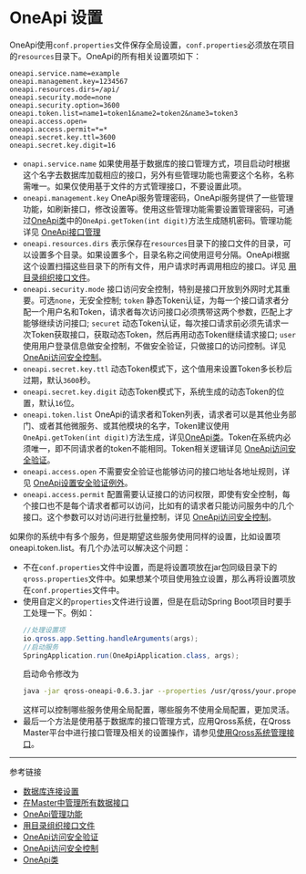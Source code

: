 # OneApi 设置
OneApi使用`conf.properties`文件保存全局设置，`conf.properties`必须放在项目的`resources`目录下。OneApi的所有相关设置项如下：
```properties
oneapi.service.name=example
oneapi.management.key=1234567
oneapi.resources.dirs=/api/
oneapi.security.mode=none
oneapi.security.option=3600
oneapi.token.list=name1=token1&name2=token2&name3=token3
oneapi.access.open=
oneapi.access.permit=*=*
oneapi.secret.key.ttl=3600
oneapi.secret.key.digit=16
```

* `onapi.service.name` 如果使用基于数据库的接口管理方式，项目启动时根据这个名字去数据库加载相应的接口，另外有些管理功能也需要这个名称，名称需唯一。如果仅使用基于文件的方式管理接口，不要设置此项。
* `oneapi.management.key` OneApi服务管理密码，OneApi服务提供了一些管理功能，如刷新接口，修改设置等。使用这些管理功能需要设置管理密码，可通过[OneApi类](/oneapi/class.mdS)中的`OneApi.getToken(int digit)`方法生成随机密码。管理功能详见 [OneApi接口管理](/oneapi/management.md)
* `oneapi.resources.dirs` 表示保存在`resources`目录下的接口文件的目录，可以设置多个目录。如果设置多个，目录名称之间使用逗号分隔。OneApi根据这个设置扫描这些目录下的所有文件，用户请求时再调用相应的接口。详见 [用目录组织接口文件](/oneapi/file.md)。
* `oneapi.security.mode` 接口访问安全控制，特别是接口开放到外网时尤其重要。可选`none`，无安全控制; `token` 静态Token认证，为每一个接口请求者分配一个用户名和Token，请求者每次访问接口必须携带这两个参数，匹配上才能够继续访问接口; `securet` 动态Token认证，每次接口请求前必须先请求一次Token获取接口，获取动态Token，然后再用动态Token继续请求接口; `user` 使用用户登录信息做安全控制，不做安全验证，只做接口的访问控制。详见 [OneApi访问安全控制](/oneapi/token.md)。
* `oneapi.secret.key.ttl` 动态Token模式下，这个值用来设置Token多长秒后过期，默认`3600`秒。
* `oneapi.secret.key.digit` 动态Token模式下，系统生成的动态Token的位置，默认`16`位。
* `oneapi.token.list` OneApi的请求者和Token列表，请求者可以是其他业务部门、或者其他微服务、或其他模块的名字，Token建议使用`OneApi.getToken(int digit)`方法生成，详见[OneApi类](/oneapi/class.md)。Token在系统内必须唯一，即不同请求者的token不能相同。Token相关逻辑详见 [OneApi访问安全验证](/oneapi/token.md)。
* `oneapi.access.open` 不需要安全验证也能够访问的接口地址各地址规则，详见 [OneApi设置安全验证例外](/oneapi/open.md)。
* `oneapi.access.permit` 配置需要认证接口的访问权限，即使有安全控制，每个接口也不是每个请求者都可以访问，比如有的请求者只能访问服务中的几个接口。这个参数可以对访问进行批量控制，详见 [OneApi访问安全控制](/oneapi/permit.md)。

如果你的系统中有多个服务，但是期望这些服务使用同样的设置，比如设置项oneapi.token.list。有几个办法可以解决这个问题：

* 不在`conf.properties`文件中设置，而是将设置项放在jar包同级目录下的`qross.properties`文件中。如果想某个项目使用独立设置，那么再将设置项放在`conf.properties`文件中。
* 使用自定义的`properties`文件进行设置，但是在启动Spring Boot项目时要手工处理一下。例如：
    ```java
    //处理设置项
    io.qross.app.Setting.handleArguments(args);
    //启动服务
	SpringApplication.run(OneApiApplication.class, args);
    ```
    启动命令修改为
    ```sh
    java -jar qross-oneapi-0.6.3.jar --properties /usr/qross/your.properties
    ```
    这样可以控制哪些服务使用全局配置，哪些服务不使用全局配置，更加灵活。
* 最后一个方法是使用基于数据库的接口管理方式，应用Qross系统，在Qross Master平台中进行接口管理及相关的设置操作，请参见[使用Qross系统管理接口](/oneapi/master.md)。

---
参考链接

* [数据库连接设置](/pql/properties.md)
* [在Master中管理所有数据接口](/master/oneapi.md)
* [OneApi管理功能](/oneapi/management.md)
* [用目录组织接口文件](/oneapi/file.md)
* [OneApi访问安全验证](/oneapi/token.md)
* [OneApi访问安全控制](/oneapi/permit.md)
* [OneApi类](/oneapi/class.md)